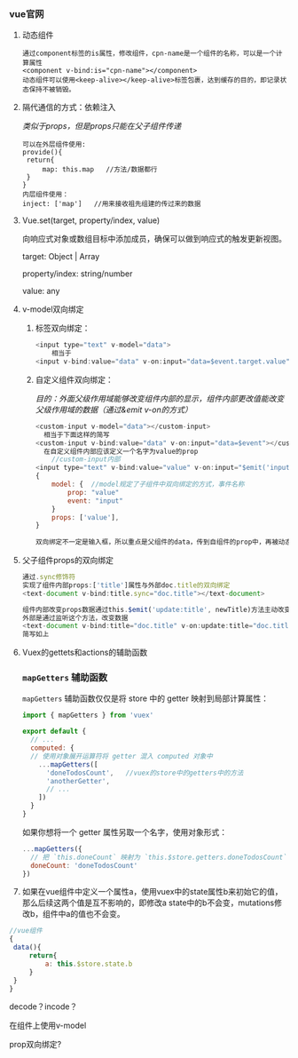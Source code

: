 ### vue官网

1. 动态组件

   ```
   通过component标签的is属性，修改组件，cpn-name是一个组件的名称，可以是一个计算属性
   <component v-bind:is="cpn-name"></component>
   动态组件可以使用<keep-alive></keep-alive>标签包裹，达到缓存的目的，即记录状态保持不被销毁。
   ```

2. 隔代通信的方式：依赖注入

   *类似于props，但是props只能在父子组件传递*

   ```
   可以在外层组件使用:
   provide(){
   	return{
   		map: this.map   //方法/数据都行
   	}
   }
   内层组件使用：
   inject: ['map']   //用来接收祖先组建的传过来的数据
   ```


3. Vue.set(target, property/index, value)  

   向响应式对象或数组目标中添加成员，确保可以做到响应式的触发更新视图。

   target: Object | Array

   property/index: string/number

   value: any

4. v-model双向绑定

   1. 标签双向绑定：

      ```javascript
      <input type="text" v-model="data">
          相当于
      <input v-bind:value="data" v-on:input="data=$event.target.value">
      ```

   2. 自定义组件双向绑定：

      *目的：外面父级作用域能够改变组件内部的显示，组件内部更改值能改变父级作用域的数据（通过&emit v-on的方式）*

      ```javascript
      <custom-input v-model="data"></custom-input>
      	相当于下面这样的简写
      <custom-input v-bind:value="data" v-on:input="data=$event"></custom-input>
      	在自定义组件内部应该定义一个名字为value的prop
          //custom-input内部
      <input type="text" v-bind:value="value" v-on:input="$emit('input', $event.target.value)">
      {	
          model: {  //model规定了子组件中双向绑定的方式，事件名称
              prop: "value"
              event: "input"
          }
          props: ['value'],
      }
        
      双向绑定不一定是输入框，所以重点是父组件的data，传到自组件的prop中，再被动态属性绑定，决定显示
      
      ```

5. 父子组件props的双向绑定

   ```javascript
   通过.sync修饰符   
   实现了组件内部props:['title']属性与外部doc.title的双向绑定
   <text-document v-bind:title.sync="doc.title"></text-document> 
   
   组件内部改变props数据通过this.$emit('update:title', newTitle)方法主动改变数据
   外部是通过监听这个方法，改变数据
   <text-document v-bind:title="doc.title" v-on:update:title="doc.title = $event"></text-document> 
   简写如上
   ```


6. Vuex的gettets和actions的辅助函数

   ### `mapGetters` 辅助函数

   `mapGetters` 辅助函数仅仅是将 store 中的 getter 映射到局部计算属性：

   ```js
   import { mapGetters } from 'vuex'
   
   export default {
     // ...
     computed: {
     // 使用对象展开运算符将 getter 混入 computed 对象中
       ...mapGetters([
         'doneTodosCount',   //vuex的store中的getters中的方法
         'anotherGetter',
         // ...
       ])
     }
   }
   ```

   如果你想将一个 getter 属性另取一个名字，使用对象形式：

   ```js
   ...mapGetters({
     // 把 `this.doneCount` 映射为 `this.$store.getters.doneTodosCount`
     doneCount: 'doneTodosCount'
   })
   ```

7.  如果在vue组件中定义一个属性a，使用vuex中的state属性b来初始它的值，那么后续这两个值是互不影响的，即修改a state中的b不会变，mutations修改b，组件中a的值也不会变。

   ```javascript
   //vue组件
   {
   	data(){
   		return{
   			a: this.$store.state.b
   		}
   	}
   }
   ```


decode？incode？

在组件上使用v-model

prop双向绑定?

